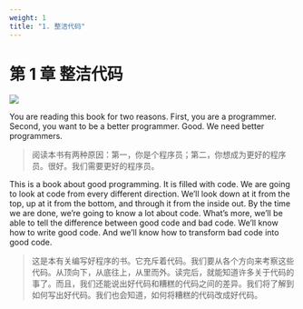 ```yaml
---
weight: 1
title: "1. 整洁代码"
---
```


# 第 1 章 整洁代码

![](figures/ch1/1-1fig_martin.jpg)

You are reading this book for two reasons. First, you are a programmer. Second, you want to be a better programmer. Good. We need better programmers.

> 阅读本书有两种原因：第一，你是个程序员；第二，你想成为更好的程序员。很好。我们需要更好的程序员。

This is a book about good programming. It is filled with code. We are going to look at code from every different direction. We’ll look down at it from the top, up at it from the bottom, and through it from the inside out. By the time we are done, we’re going to know a lot about code. What’s more, we’ll be able to tell the difference between good code and bad code. We’ll know how to write good code. And we’ll know how to transform bad code into good code.

> 这是本有关编写好程序的书。它充斥着代码。我们要从各个方向来考察这些代码。从顶向下，从底往上，从里而外。读完后，就能知道许多关于代码的事了。而且，我们还能说出好代码和糟糕的代码之间的差异。我们将了解到如何写出好代码。我们也会知道，如何将糟糕的代码改成好代码。